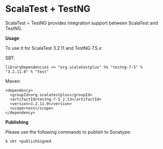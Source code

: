 # ScalaTest + TestNG
ScalaTest + TestNG provides integration support between ScalaTest and TestNG.

**Usage**

To use it for ScalaTest 3.2.11 and TestNG 7.5.x: 

SBT: 

```
libraryDependencies += "org.scalatestplus" %% "testng-7-5" % "3.2.11.0" % "test"
```

Maven: 

```
<dependency>
  <groupId>org.scalatestplus</groupId>
  <artifactId>testng-7-5_2.13</artifactId>
  <version>3.2.11.0</version>
  <scope>test</scope>
</dependency>
```

**Publishing**

Please use the following commands to publish to Sonatype: 

```
$ sbt +publishSigned
```
